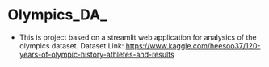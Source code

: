 # Olympics_DA_
* This is project based on a streamlit web application for analysics of the olympics dataset.
Dataset Link: https://www.kaggle.com/heesoo37/120-years-of-olympic-history-athletes-and-results
